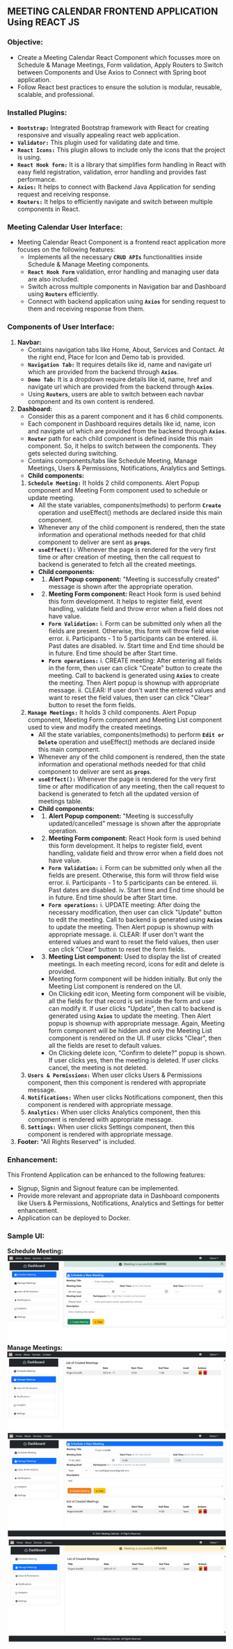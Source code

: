 ## MEETING CALENDAR FRONTEND APPLICATION Using REACT JS
### Objective:
* Create a Meeting Calendar React Component which focusses more on Schedule & Manage Meetings, Form validation, Apply Routers to Switch between Components and Use Axios to Connect with Spring boot application.
* Follow React best practices to ensure the solution is modular, reusable, scalable, and professional.

### Installed Plugins:
* **`Bootstrap:`** Integrated Bootstrap framework with React for creating responsive and visually appealing react web application.
* **`Validator:`** This plugin used for validating date and time.
* **`React Icons:`** This plugin allows to include only the icons that the project is using.
* **`React Hook form:`** It is a library that simplifies form handling in React with easy field registration, validation, error handling and provides fast performance.
* **`Axios:`** It helps to connect with Backend Java Application for sending request and receiving response.
* **`Routers:`** It helps to efficiently navigate and switch between multiple components in React.

### Meeting Calendar User Interface:
* Meeting Calendar React Component is a frontend react application more focuses on the following features:
    - Implements all the necessary **`CRUD APIs`** functionalities inside Schedule & Manage Meeting components.
    - **`React Hook Form`** validation, error handling and managing user data are also included.
    - Switch across multiple components in Navigation bar and Dashboard using **`Routers`** efficiently.
    - Connect with backend application using **`Axios`** for sending request to them and receiving response from them.

### Components of User Interface:
1. **Navbar:**
    * Contains navigation tabs like Home, About, Services and Contact. At the right end, Place for Icon and Demo tab is provided.
    * **`Navigation Tab:`** It requires details like id, name and navigate url which are provided from the backend through **`Axios`**.
    * **`Demo Tab:`** It is a dropdown require details like id, name, href and navigate url which are provided from the backend through **`Axios`**.
    * Using **`Routers`**, users are able to switch between each navbar component and its own content is rendered.
2. **Dashboard:**
    * Consider this as a parent component and it has 6 child components.
    * Each component in Dashboard requires details like id, name, icon and navigate url which are provided from the backend through **`Axios`**.
    * **`Router`** path for each child component is defined inside this main component. So, it helps to switch between the components. They gets selected during switching.
    * Contains components/tabs like Schedule Meeting, Manage Meetings, Users & Permissions, Notifications, Analytics and Settings.
    * **Child components:**
    1. **`Schedule Meeting:`** It holds 2 child components. Alert Popup component and Meeting Form component used to schedule or update meeting.
        * All the state variables, components(methods) to perform **`Create`** operation and useEffect() methods are declared inside this main component.
        * Whenever any of the child component is rendered, then the state information and operational methods needed for that child component to deliver are sent as **`props`**.
        * **`useEffect():`** Whenever the page is rendered for the very first time or after creation of meeting, then the call request to backend is generated to fetch all the created meetings.
        * **Child components:**
        - 1. **Alert Popup component:** "Meeting is successfully created" message is shown after the appropriate operation.
        - 2. **Meeting Form component:** React Hook form is used behind this form development. It helps to register field, event handling, validate field and throw error when a field does not have value. 
            - **`Form Validation:`**
                i. Form can be submitted only when all the fields are present. Otherwise, this form will throw field wise error.
                ii. Participants - 1 to 5 participants can be entered.
                iii. Past dates are disabled.
                iv. Start time and End time should be in future. End time should be after Start time.
            - **`Form operations:`**
                i. CREATE meeting: After entering all fields in the form, then user can click "Create" button to create the meeting. Call to backend is generated using **`Axios`** to create the meeting. Then Alert popup is shownup with appropriate message.
                ii. CLEAR: If user don't want the entered values and want to reset the field values, then user can click "Clear" button to reset the form fields.
    2. **`Manage Meetings:`** It holds 3 child components. Alert Popup component, Meeting Form component and Meeting List component used to view and modify the created meetings.
        * All the state variables, components(methods) to perform **`Edit or Delete`** operation and useEffect() methods are declared inside this main component.
        * Whenever any of the child component is rendered, then the state information and operational methods needed for that child component to deliver are sent as **`props`**.
        * **`useEffect():`** Whenever the page is rendered for the very first time or after modification of any meeting, then the call request to backend is generated to fetch all the updated version of meetings table.
        * **Child components:**
        - 1. **Alert Popup component:** "Meeting is successfully updated/cancelled" message is shown after the appropriate operation.
        - 2. **Meeting Form component:** React Hook form is used behind this form development. It helps to register field, event handling, validate field and throw error when a field does not have value. 
            - **`Form Validation:`**
                i. Form can be submitted only when all the fields are present. Otherwise, this form will throw field wise error.
                ii. Participants - 1 to 5 participants can be entered.
                iii. Past dates are disabled.
                iv. Start time and End time should be in future. End time should be after Start time.
            - **`Form operations:`**
                i. UPDATE meeting: After doing the necessary modification, then user can click "Update" button to edit the meeting. Call to backend is generated using **`Axios`** to update the meeting. Then Alert popup is shownup with appropriate message.
                ii. CLEAR: If user don't want the entered values and want to reset the field values, then user can click "Clear" button to reset the form fields.
        - 3. **Meeting List component:** Used to display the list of created meetings. In each meeting record, icons for edit and delete is provided.
            - Meeting form component will be hidden initially. But only the Meeting List component is rendered on the UI.
            - On Clicking edit icon, Meeting form component will be visible, all the fields for that record is set inside the form and user can modify it. If user clicks "Update", then call to backend is generated using **`Axios`** to update the meeting. Then Alert popup is shownup with appropriate message. Again, Meeting form component will be hidden and only the Meeting List component is rendered on the UI. If user clicks "Clear", then all the fields are reset to default values.
            - On Clicking delete icon, "Confirm to delete?" popup is shown. If user clicks yes, then the meeting is deleted. If user clicks cancel, the meeting is not deleted.
    3. **`Users & Permissions:`** When user clicks Users & Permissions component, then this component is rendered with appropriate message.
    4. **`Notifications:`** When user clicks Notifications component, then this component is rendered with appropriate message.
    5. **`Analytics:`** When user clicks Analytics component, then this component is rendered with appropriate message.
    6. **`Settings:`** When user clicks Settings component, then this component is rendered with appropriate message.
3. **Footer:** "All Rights Reserved" is included.

### Enhancement:
This Frontend Application can be enhanced to the following features:
* Signup, Signin and Signout feature can be implemented.
* Provide more relevant and appropriate data in Dashboard components like Users & Permissions, Notifications, Analytics and Settings for better enhancement.
* Application can be deployed to Docker.

### Sample UI:
**Schedule Meeting:**
![ScheduleMeeting](src/assets/ScheduleMeeting.png)
**Manage Meetings:**
![ManageMeeting1](src/assets/ManageMeeting1.png)
![ManageMeeting2](src/assets/ManageMeeting2.png)
![ManageMeeting3](src/assets/ManageMeeting3.png)